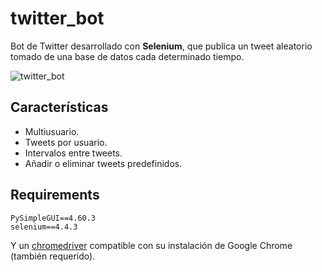 # twitter_bot

Bot de Twitter desarrollado con **Selenium**, que publica un tweet aleatorio tomado de una base de datos cada determinado tiempo.

![twitter_bot](https://user-images.githubusercontent.com/81332665/189195427-b770f1ed-7680-4190-b75e-9862ca2afdbe.gif)

## Características
- Multiusuario.
- Tweets por usuario.
- Intervalos entre tweets.
- Añadir o eliminar tweets predefinidos.

## Requirements
```
PySimpleGUI==4.60.3
selenium==4.4.3
```
Y un [chromedriver](https://chromedriver.chromium.org) compatible con su instalación de Google Chrome (también requerido).
